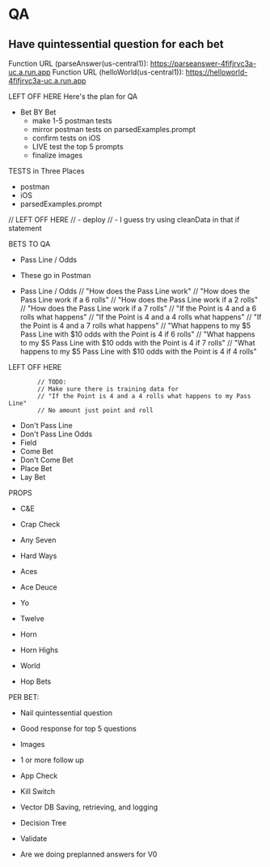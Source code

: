 # QA

## Have quintessential question for each bet

Function URL (parseAnswer(us-central1)): https://parseanswer-4fifjrvc3a-uc.a.run.app
Function URL (helloWorld(us-central1)): https://helloworld-4fifjrvc3a-uc.a.run.app















LEFT OFF HERE
Here's the plan for QA
- Bet BY Bet
    - make 1-5 postman tests
    - mirror postman tests on parsedExamples.prompt
    - confirm tests on iOS
    - LIVE test the top 5 prompts
    - finalize images

TESTS in Three Places
- postman
- iOS
- parsedExamples.prompt


// LEFT OFF HERE
// - deploy
// - I guess try using cleanData in that if statement


BETS TO QA
- Pass Line / Odds




- These go in Postman
- Pass Line / Odds
    // "How does the Pass Line work"
    // "How does the Pass Line work if a 6 rolls"
    // "How does the Pass Line work if a 2 rolls"
    // "How does the Pass Line work if a 7 rolls"
    // "If the Point is 4 and a 6 rolls what happens"
    // "If the Point is 4 and a 4 rolls what happens"
    // "If the Point is 4 and a 7 rolls what happens"
    // "What happens to my $5 Pass Line with $10 odds with the Point is 4 if 6 rolls"
    // "What happens to my $5 Pass Line with $10 odds with the Point is 4 if 7 rolls"
    // "What happens to my $5 Pass Line with $10 odds with the Point is 4 if 4 rolls"


LEFT OFF HERE



            // TODO:
            // Make sure there is training data for
            // "If the Point is 4 and a 4 rolls what happens to my Pass Line"
            // No amount just point and roll










- Don't Pass Line
- Don't Pass Line Odds
- Field
- Come Bet
- Don't Come Bet
- Place Bet
- Lay Bet

PROPS
- C&E
- Crap Check
- Any Seven
- Hard Ways
- Aces
- Ace Deuce
- Yo
- Twelve
- Horn
- Horn Highs
- World

- Hop Bets


PER BET:
- Nail quintessential question
- Good response for top 5 questions
- Images
- 1 or more follow up



- App Check
- Kill Switch
- Vector DB Saving, retrieving, and logging
- Decision Tree
- Validate

- Are we doing preplanned answers for V0


